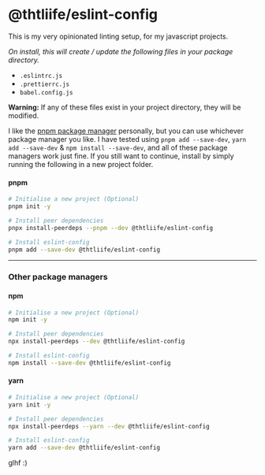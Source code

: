 # @thtliife/eslint-config

This is my very opinionated linting setup, for my javascript projects.

_On install, this will create / update the following files in your package directory._

- `.eslintrc.js`
- `.prettierrc.js`
- `babel.config.js`

**Warning:** If any of these files exist in your project directory, they will be modified.

I like the [pnpm package manager](https://pnpm.js.org/) personally, but you can use whichever package manager you like.
I have tested using `pnpm add --save-dev`, `yarn add --save-dev` & `npm install --save-dev`, and all of these package managers work just fine.
If you still want to continue, install by simply running the following in a new project folder.

#### pnpm

```bash
# Initialise a new project (Optional)
pnpm init -y

# Install peer dependencies
pnpx install-peerdeps --pnpm --dev @thtliife/eslint-config

# Install eslint-config
pnpm add --save-dev @thtliife/eslint-config
```

---

### Other package managers

#### npm

```bash
# Initialise a new project (Optional)
npm init -y

# Install peer dependencies
npx install-peerdeps --dev @thtliife/eslint-config

# Install eslint-config
npm install --save-dev @thtliife/eslint-config
```

#### yarn

```bash
# Initialise a new project (Optional)
yarn init -y

# Install peer dependencies
npx install-peerdeps --yarn --dev @thtliife/eslint-config

# Install eslint-config
yarn add --save-dev @thtliife/eslint-config
```

glhf :)
